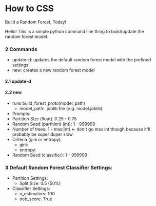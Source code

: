 # How to CSS
Build a Random Forest, Today!

Hello! This is a simple python command line thing to build/update the random forest model.

### 2 Commands
- update-d: updates the default random forest model with the prefined settings
- new: creates a new random forest model

#### 2.1 update-d


#### 2.2 new
- runs build_forest_proto(model_path)
  - model_path: .joblib file (e.g. model.joblib)
 - Prompts:
  - Partition Size (float): 0.25 - 0.75
  - Random Seed (partition) (int): 1 - 999999
  - Number of trees: 1 - max(int) <- don't go max int though because it'll probably be super duper slow
  - Criteria (gini or entropy): 
    - gini: 
    - entropy: 
  - Random Seed (classifier): 1 - 999999



### 3 Default Random Forest Classifier Settings:
- Partition Settings:
  - Split Size: 0.5 (50%)
- Classifier Settings:
  - n_estimators: 100
  - oob_score: True
  
 
  
